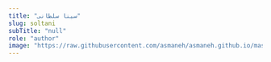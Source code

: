 ```yaml
--- 
title: "سینا سلطانی" 
slug: soltani 
subTitle: "null" 
role: "author" 
image: "https://raw.githubusercontent.com/asmaneh/asmaneh.github.io/master/assets/img/authors/soltani.jfif" 
--- 
```

